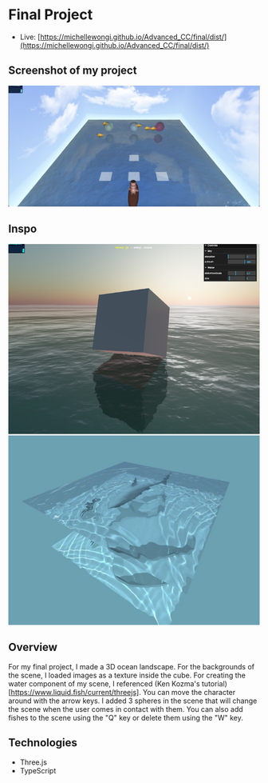 # Final Project

- Live: [https://michellewongi.github.io/Advanced_CC/final/dist/](https://michellewongi.github.io/Advanced_CC/final/dist/)

## Screenshot of my project

![](./images/ss.png)

## Inspo

![](./images/inspo2.png) ![](./images/inspo3.jpg)

## Overview

For my final project, I made a 3D ocean landscape. For the backgrounds of the scene, I loaded images as a texture inside the cube. For creating the water component of my scene, I referenced (Ken Kozma's tutorial)[https://www.liquid.fish/current/threejs]. You can move the character around with the arrow keys. I added 3 spheres in the scene that will change the scene when the user comes in contact with them. You can also add fishes to the scene using the "Q" key or delete them using the "W" key.

## Technologies

- Three.js
- TypeScript
